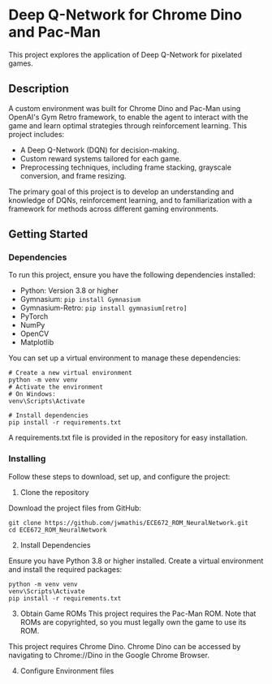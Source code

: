 # Deep Q-Network for Chrome Dino and Pac-Man

This project explores the application of Deep Q-Network for pixelated games.

## Description

A custom environment was built for Chrome Dino and Pac-Man using OpenAI's Gym Retro framework, to enable
the agent to interact with the game and learn optimal strategies through reinforcement learning. This project
includes: 
* A Deep Q-Network (DQN) for decision-making.
* Custom reward systems tailored for each game.
* Preprocessing techniques, including frame stacking, grayscale conversion, and frame resizing.

The primary goal of this project is to develop an understanding and knowledge of DQNs, reinforcement learning, and to familiarization
with a framework for methods across different gaming environments.

## Getting Started

### Dependencies

To run this project, ensure you have the following dependencies installed:

* Python: Version 3.8 or higher
* Gymnasium: `pip install Gymnasium`
* Gymnasium-Retro: `pip install gymnasium[retro]`
* PyTorch
* NumPy
* OpenCV
* Matplotlib

You can set up a virtual environment to manage these dependencies:
```
# Create a new virtual environment
python -m venv venv
# Activate the environment
# On Windows:
venv\Scripts\Activate

# Install dependencies
pip install -r requirements.txt
```
A requirements.txt file is provided in the repository for easy installation.

### Installing
Follow these steps to download, set up, and configure the project:

1. Clone the repository

Download the project files from GitHub:
```
git clone https://github.com/jwmathis/ECE672_ROM_NeuralNetwork.git
cd ECE672_ROM_NeuralNetwork
```

2. Install Dependencies

Ensure you have Python 3.8 or higher installed. Create a virtual environment and install the required packages:
```
python -m venv venv
venv\Scripts\Activate
pip install -r requirements.txt
```

3. Obtain Game ROMs
This project requires the Pac-Man ROM. Note that ROMs are copyrighted, so you must legally own the game to use 
its ROM. 

This project requires Chrome Dino. Chrome Dino can be accessed by navigating to Chrome://Dino in the Google Chrome Browser.

4. Configure Environment files
